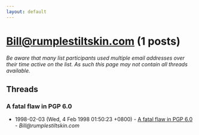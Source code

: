 ```yaml
---
layout: default
---
```


# Bill@rumplestiltskin.com (1 posts)

_Be aware that many list participants used multiple email addresses over their time active on the list. As such this page may not contain all threads available._

## Threads

### A fatal flaw in PGP 6.0
+ 1998-02-03 (Wed, 4 Feb 1998 01:50:23 +0800) - [A fatal flaw in PGP 6.0](/archive/1998/02/319ac0e82717e62a1343bb26423d9d8f166135a67961a0683784b44a4326c292) - _Bill@rumplestiltskin.com_

